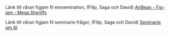 Länk till våran figjam fil emxemination, (Filip, Saga och David)  [AirBean - Fig-jam - Mega Sheriffs](https://www.figma.com/board/UK5CDpugwJjAX6jkhuwnuf/AirBean-%7C-Grupp-ex.-%7C-Mega-Sheriffs?node-id=0-1&node-type=canvas&t=ftLWN8HCgQ8k5UuM-0)

Länk till våran figjam fil seminarie frågor, (Filip, Saga och David)  [Seminarie om AI](https://www.figma.com/board/auZ2a10GXmfylU6zsMvYgU/AI-%7C-Grupp-ex.-%7C-Mega-Sheriffs?node-id=0-1&node-type=canvas&t=lUQt3u150PvCkr80-0)
